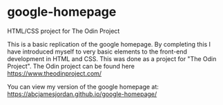 # google-homepage
HTML/CSS project for The Odin Project

This is a basic replication of the google homepage. By completing this I have introduced myself to very basic elements to the front-end development in HTML and CSS. This was done as a project for "The Odin Project". The Odin project can be found here https://www.theodinproject.com/

You can view my version of the google homepage at: https://abcjamesjordan.github.io/google-homepage/
